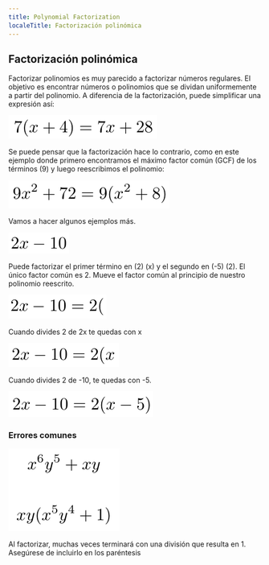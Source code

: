 ```yaml
---
title: Polynomial Factorization
localeTitle: Factorización polinómica
---
```

## Factorización polinómica

Factorizar polinomios es muy parecido a factorizar números regulares. El objetivo es encontrar números o polinomios que se dividan uniformemente a partir del polinomio. A diferencia de la factorización, puede simplificar una expresión así:

![7 (x + 4) = 7x + 28](https://github.com/codersc/freeCodeCamp-article-images/blob/master/art6img1.png?raw=true)

Se puede pensar que la factorización hace lo contrario, como en este ejemplo donde primero encontramos el máximo factor común (GCF) de los términos (9) y luego reescribimos el polinomio:

![9x ^ 2 + 72 = 9 (x ^ 2 + 8)](https://github.com/codersc/freeCodeCamp-article-images/blob/master/art6img2.png?raw=true)

Vamos a hacer algunos ejemplos más.

![2x - 10](https://github.com/codersc/freeCodeCamp-article-images/blob/master/art6img3.png?raw=true)

Puede factorizar el primer término en (2) (x) y el segundo en (-5) (2). El único factor común es 2. Mueve el factor común al principio de nuestro polinomio reescrito.

![2x - 10 = 2 (](https://github.com/codersc/freeCodeCamp-article-images/blob/master/art6img4.png?raw=true)

Cuando divides 2 de 2x te quedas con x

![2x - 10 = 2 (x](https://github.com/codersc/freeCodeCamp-article-images/blob/master/art6img5.png?raw=true)

Cuando divides 2 de -10, te quedas con -5.

![2x - 10 = 2 (x - 5)](https://github.com/codersc/freeCodeCamp-article-images/blob/master/art6img6.png?raw=true)

### Errores comunes

![x ^ 6y ^ 5 + xy = xy (x ^ 5y ^ 4 + 1)](https://github.com/codersc/freeCodeCamp-article-images/blob/master/art6img7.png?raw=true)

Al factorizar, muchas veces terminará con una división que resulta en 1. Asegúrese de incluirlo en los paréntesis